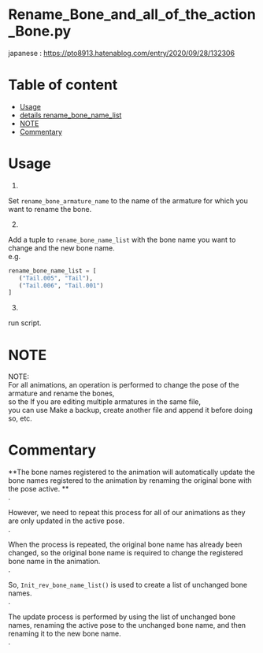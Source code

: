 # Rename_Bone_and_all_of_the_action_Bone.py
japanese : https://pto8913.hatenablog.com/entry/2020/09/28/132306<br>

# Table of content
- [Usage](#Usage)<br>
- [details rename_bone_name_list](#details_rename_bone_name_list)<br>
- [NOTE](#NOTE)<br>
- [Commentary](#Commentary)<br>

# Usage
1. <br>
Set `rename_bone_armature_name` to the name of the armature for which you want to rename the bone.<br>

2. <br>
Add a tuple to `rename_bone_name_list` with the bone name you want to change and the new bone name.<br>
e.g. <br>
```python
rename_bone_name_list = [
   ("Tail.005", "Tail"),
   ("Tail.006", "Tail.001")
]
```

3. <br>
run script.<br>

# NOTE
NOTE: <br>
For all animations, an operation is performed to change the pose of the armature and rename the bones, <br>
so the If you are editing multiple armatures in the same file, <br>
you can use Make a backup, create another file and append it before doing so, etc. <br>

# Commentary
**The bone names registered to the animation will automatically update the bone names registered to the animation by renaming the original bone with the pose active. **<br>.

However, we need to repeat this process for all of our animations as they are only updated in the active pose. <br>.

When the process is repeated, the original bone name has already been changed, so the original bone name is required to change the registered bone name in the animation. <br>.

So, `Init_rev_bone_name_list()` is used to create a list of unchanged bone names. <br>.

The update process is performed by using the list of unchanged bone names, renaming the active pose to the unchanged bone name, and then renaming it to the new bone name. <br>.
